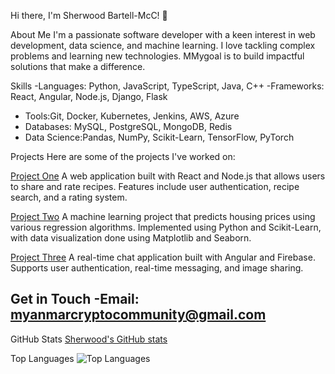 Hi there, I'm Sherwood Bartell-McC! 👋

About Me
I'm a passionate software developer with a keen interest in web development, data science, and machine learning. I love tackling complex problems and learning new technologies. MMygoal is to build impactful solutions that make a difference.

Skills
-Languages: Python, JavaScript, TypeScript, Java, C++
-Frameworks: React, Angular, Node.js, Django, Flask
- Tools:Git, Docker, Kubernetes, Jenkins, AWS, Azure
- Databases: MySQL, PostgreSQL, MongoDB, Redis
- Data Science:Pandas, NumPy, Scikit-Learn, TensorFlow, PyTorch

Projects
Here are some of the projects I've worked on:

[Project One](https://github.com/sherwoodbartellmcc/project-one)
A web application built with React and Node.js that allows users to share and rate recipes. Features include user authentication, recipe search, and a rating system.

[Project Two](https://github.com/sherwoodbartellmcc/project-two)
A machine learning project that predicts housing prices using various regression algorithms. Implemented using Python and Scikit-Learn, with data visualization done using Matplotlib and Seaborn.

[Project Three](https://github.com/sherwoodbartellmcc/project-three)
A real-time chat application built with Angular and Firebase. Supports user authentication, real-time messaging, and image sharing.

Get in Touch
-Email: myanmarcryptocommunity@gmail.com
- 
 GitHub Stats
[Sherwood's GitHub stats](https://github-readme-stats.vercel.app/api?username=sherwoodbartellmcc&show_icons=true&theme=radical)

Top Languages
![Top Languages](https://github-readme-stats.vercel.app/api/top-langs/?username=sherwoodbartellmcc&layout=compact&theme=radical)

